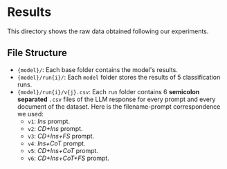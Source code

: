 # Results

This directory shows the raw data obtained following our experiments.

## File Structure

- `{model}/`: Each base folder contains the model's results.
- `{model}/run{i}/`: Each `model` folder stores the results of 5 classification runs.
- `{model}/run{i}/v{j}.csv`: Each `run` folder contains 6 **semicolon separated** `.csv` files of the LLM response for every prompt and every
  document of the dataset. Here is the filename-prompt correspondence we used:
    - `v1`: *Ins* prompt.
    - `v2`: *CD+Ins* prompt.
    - `v3`: *CD+Ins+FS* prompt.
    - `v4`: *Ins+CoT* prompt.
    - `v5`: *CD+Ins+CoT* prompt.
    - `v6`: *CD+Ins+CoT+FS* prompt.
